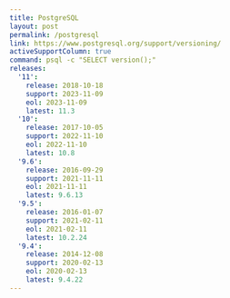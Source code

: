 ```yaml
---
title: PostgreSQL
layout: post
permalink: /postgresql
link: https://www.postgresql.org/support/versioning/
activeSupportColumn: true
command: psql -c "SELECT version();"
releases:
  '11':
    release: 2018-10-18
    support: 2023-11-09
    eol: 2023-11-09
    latest: 11.3
  '10':
    release: 2017-10-05
    support: 2022-11-10
    eol: 2022-11-10
    latest: 10.8
  '9.6':
    release: 2016-09-29
    support: 2021-11-11
    eol: 2021-11-11
    latest: 9.6.13
  '9.5':
    release: 2016-01-07
    support: 2021-02-11
    eol: 2021-02-11
    latest: 10.2.24
  '9.4':
    release: 2014-12-08
    support: 2020-02-13
    eol: 2020-02-13
    latest: 9.4.22
---
```


